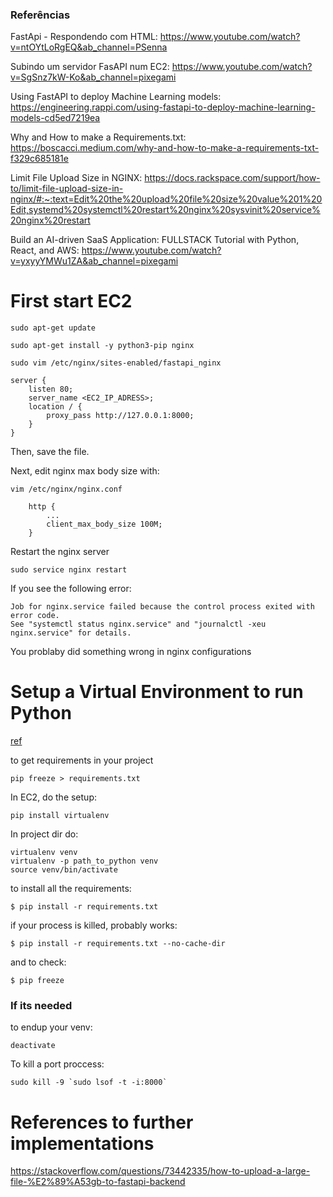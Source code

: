 ### Referências

FastApi - Respondendo com HTML: https://www.youtube.com/watch?v=ntOYtLoRgEQ&ab_channel=PSenna

Subindo um servidor FasAPI num EC2:
https://www.youtube.com/watch?v=SgSnz7kW-Ko&ab_channel=pixegami

Using FastAPI to deploy Machine Learning models: https://engineering.rappi.com/using-fastapi-to-deploy-machine-learning-models-cd5ed7219ea

Why and How to make a Requirements.txt: https://boscacci.medium.com/why-and-how-to-make-a-requirements-txt-f329c685181e

Limit File Upload Size in NGINX: https://docs.rackspace.com/support/how-to/limit-file-upload-size-in-nginx/#:~:text=Edit%20the%20upload%20file%20size%20value%201%20Edit,systemd%20systemctl%20restart%20nginx%20sysvinit%20service%20nginx%20restart

Build an AI-driven SaaS Application: FULLSTACK Tutorial with Python, React, and AWS: https://www.youtube.com/watch?v=yxyyYMWu1ZA&ab_channel=pixegami

# First start EC2
```
sudo apt-get update 
```

```
sudo apt-get install -y python3-pip nginx
```

```
sudo vim /etc/nginx/sites-enabled/fastapi_nginx
```

```
server {
    listen 80;
    server_name <EC2_IP_ADRESS>;
    location / {
        proxy_pass http://127.0.0.1:8000;
    }
}
```
Then, save the file.


Next, edit nginx max body size with:
```
vim /etc/nginx/nginx.conf
```
```
    http {
        ...
        client_max_body_size 100M;
    }
```

Restart the nginx server
```
sudo service nginx restart
```

If you see the following error:
```
Job for nginx.service failed because the control process exited with error code.
See "systemctl status nginx.service" and "journalctl -xeu nginx.service" for details.
```
You problaby did something wrong in nginx configurations 


# Setup a Virtual Environment to run Python
[ref](https://engineering.rappi.com/using-fastapi-to-deploy-machine-learning-models-cd5ed7219ea)

to get requirements in your project
```
pip freeze > requirements.txt
```

In EC2, do the setup:
```
pip install virtualenv
```

In project dir do:
```
virtualenv venv
virtualenv -p path_to_python venv
source venv/bin/activate
```

to install all the requirements:
```
$ pip install -r requirements.txt
```

if your process is killed, probably works:
```
$ pip install -r requirements.txt --no-cache-dir
```

and to check:
```
$ pip freeze
```

### If its needed

to endup your venv:
```
deactivate
```

To kill a port proccess:
```
sudo kill -9 `sudo lsof -t -i:8000`
```

# References to further implementations
https://stackoverflow.com/questions/73442335/how-to-upload-a-large-file-%E2%89%A53gb-to-fastapi-backend

